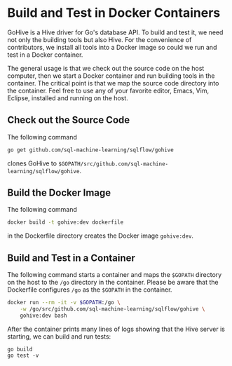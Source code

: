 # Build and Test in Docker Containers

GoHive is a Hive driver for Go's database API.  To build and test it, we need not only the building tools but also Hive.  For the convenience of contributors, we install all tools into a Docker image so could we run and test in a Docker container.

The general usage is that we check out the source code on the host computer, then we start a Docker container and run building tools in the container.  The critical point is that we map the source code directory into the container.  Feel free to use any of your favorite editor, Emacs, Vim, Eclipse, installed and running on the host.

## Check out the Source Code

The following command

```bash
go get github.com/sql-machine-learning/sqlflow/gohive
```

clones GoHive to `$GOPATH/src/github.com/sql-machine-learning/sqlflow/gohive`.

## Build the Docker Image

The following command

```bash
docker build -t gohive:dev dockerfile
```

in the Dockerfile directory creates the Docker image `gohive:dev`.

## Build and Test in a Container

The following command starts a container and maps the `$GOPATH` directory on the host to the `/go` directory in the container.  Please be aware that the Dockerfile configures `/go` as the `$GOPATH` in the container.

```bash
docker run --rm -it -v $GOPATH:/go \
    -w /go/src/github.com/sql-machine-learning/sqlflow/gohive \
    gohive:dev bash
```

After the container prints many lines of logs showing that the Hive server is starting, we can build and run tests:

```
go build
go test -v
```
